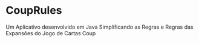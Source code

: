 # CoupRules
Um Aplicativo desenvolvido em Java Simplificando as Regras e Regras das Expansões do Jogo de Cartas Coup
